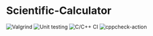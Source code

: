 # Scientific-Calculator

![Valgrind](https://github.com/99003173/Scientific-Calculator/workflows/Valgrind/badge.svg)
![Unit testing](https://github.com/99003173/Scientific-Calculator/workflows/Unit%20testing/badge.svg)
![C/C++ CI](https://github.com/99003173/Scientific-Calculator/workflows/C/C++%20CI/badge.svg)
![cppcheck-action](https://github.com/99003173/Scientific-Calculator/workflows/cppcheck-action/badge.svg)
